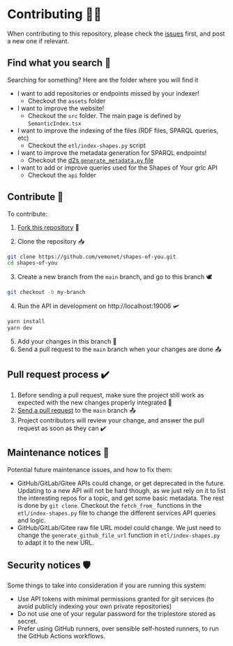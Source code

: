 # Contributing 👩‍💻

When contributing to this repository, please check the [issues](https://github.com/vemonet/shapes-of-you/issues) first, and post a new one if relevant.

## Find what you search 🔎

Searching for something? Here are the folder where you will find it

* I want to add repositories or endpoints missed by your indexer! 
  * Checkout the `assets` folder
* I want to improve the website! 
  * Checkout the `src` folder. The main page is defined by `SemanticIndex.tsx`
* I want to improve the indexing of the files (RDF files, SPARQL queries, etc)
  * Checkout the `etl/index-shapes.py` script
* I want to improve the metadata generation for SPARQL endpoints!
  * Checkout the [d2s `generate_metadata.py` file](https://github.com/MaastrichtU-IDS/d2s-cli/blob/master/d2s/generate_metadata.py#L144)
* I want to add or improve queries used for the Shapes of Your grlc API
  * Checkout the `api` folder

## Contribute 📝

To contribute:

1. [Fork this repository](https://github.com/vemonet/shapes-of-you/fork) 🍴

2. Clone the repository 📥

```bash
git clone https://github.com/vemonet/shapes-of-you.git
cd shapes-of-you
```

3. Create a new branch from the `main` branch, and go to this branch 🕊️

```bash
git checkout -b my-branch
```

4. Run the API in development on http://localhost:19006 🛩

```bash
yarn install
yarn dev
```

5. Add your changes in this branch 🦜
6. Send a pull request to the `main` branch when your changes are done 📤

## Pull request process ✔️

1. Before sending a pull request, make sure the project still work as expected with the new changes properly integrated 🛫
2. [Send a pull request](https://github.com/vemonet/shapes-of-you/compare) to the `main` branch 📤
3. Project contributors will review your change, and answer the pull request as soon as they can ✔️

## Maintenance notices 🔧

Potential future maintenance issues, and how to fix them:

* GitHub/GitLab/Gitee APIs could change, or get deprecated in the future. Updating to a new API will not be hard though, as we just rely on it to list the interesting repos for a topic, and get some basic metadata. The rest is done by `git clone`. Checkout the `fetch_from_` functions in the `etl/index-shapes.py` file to change the different services API queries and logic.
* GitHub/GitLab/Gitee raw file URL model could change. We just need to change the `generate_github_file_url` function in `etl/index-shapes.py` to adapt it to the new URL.

## Security notices 🛡

Some things to take into consideration if you are running this system:

* Use API tokens with minimal permissions granted for git services (to avoid publicly indexing your own private repositories)
* Do not use one of your regular password for the triplestore stored as secret.
* Prefer using GitHub runners, over sensible self-hosted runners, to run the GitHub Actions workflows.